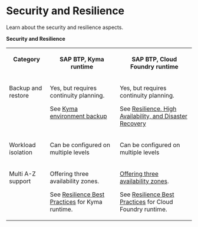 <!-- loioef639ea0fd6641bd8ca2108ad6c6f713 -->

# Security and Resilience

Learn about the security and resilience aspects.

**Security and Resilience**


<table>
<tr>
<th valign="top">

Category

</th>
<th valign="top">

SAP BTP, Kyma runtime

</th>
<th valign="top">

SAP BTP, Cloud Foundry runtime

</th>
</tr>
<tr>
<td valign="top">

Backup and restore

</td>
<td valign="top">

Yes, but requires continuity planning.

See [Kyma environment backup](https://help.sap.com/docs/btp/sap-business-technology-platform/kyma-environment-backup)

</td>
<td valign="top">

Yes, but requires continuity planning.

See [Resilience, High Availability, and Disaster Recovery](https://help.sap.com/docs/btp/sap-business-technology-platform/resilience-high-availability-and-disaster-recovery?version=Cloud)

</td>
</tr>
<tr>
<td valign="top">

Workload isolation

</td>
<td valign="top">

Can be configured on multiple levels

</td>
<td valign="top">

Can be configured on multiple levels

</td>
</tr>
<tr>
<td valign="top">

Multi A-Z support

</td>
<td valign="top">

Offering three availability zones.

See [Resilience Best Practices](https://help.sap.com/docs/btp/sap-business-technology-platform/resilience-high-availability-and-disaster-recovery?q=kyma&version=Cloud#how-sap-provides-resilience) for Kyma runtime.

</td>
<td valign="top">

[Offering three availability zones](https://help.sap.com/docs/btp/sap-business-technology-platform/cloud-foundry-environment?version=Cloud#loiob6a7e11c3a58416a9ab1175bba17193a).

See [Resilience Best Practices](https://help.sap.com/docs/btp/sap-business-technology-platform/resilience-high-availability-and-disaster-recovery?q=foundry&version=Cloud#how-sap-provides-resilience) for Cloud Foundry runtime.

</td>
</tr>
</table>

